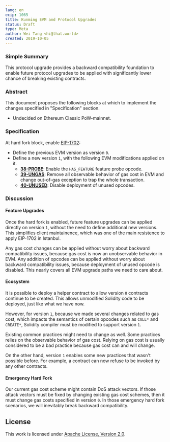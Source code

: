 ```yaml
---
lang: en
ecip: 1065
title: Kunming EVM and Protocol Upgrades
status: Draft
type: Meta
author: Wei Tang <hi@that.world>
created: 2019-10-05
---
```


### Simple Summary

This protocol upgrade provides a backward compatibility foundation to
enable future protocol upgrades to be applied with significantly lower
chance of breaking existing contracts.

### Abstract

This document proposes the following blocks at which to implement the
changes specified in "Specification" section.

- Undecided on Ethereum Classic PoW-mainnet.

### Specification

At hard fork block, enable [EIP-1702](https://eips.ethereum.org/EIPS/eip-1702):

* Define the previous EVM version as version `0`.
* Define a new version `1`, with the following EVM modifications
  applied on it.
  * **[38-PROBE](https://specs.that.world/38-probe/)**: Enable the
    `HAS_FEATURE` feature probe opcode.
  * **[39-UNGAS](https://specs.that.world/39-ungas/)**: Remove all
    observable behavior of gas cost in EVM and change out-of-gas
    exception to trap the whole transaction.
  * **[40-UNUSED](https://specs.that.world/40-unused/)**: Disable
    deployment of unused opcodes.
  
### Discussion

#### Feature Upgrades

Once the hard fork is enabled, future feature upgrades can be applied
directly on version `1`, without the need to define additional new
versions. This simplifies client maintainence, which was one of the
main resistence to apply EIP-1702 in Istanbul.

Any gas cost changes can be applied without worry about backward
compatibility issues, because gas cost is now an unobservable behavior
in EVM. Any addition of opcodes can be applied without worry about
backward compatibility issues, because deployment of unused opcode is
disabled. This nearly covers all EVM upgrade paths we need to care
about.

#### Ecosystem

It is possible to deploy a helper contract to allow version `0`
contracts continue to be created. This allows unmodified Solidity code
to be deployed, just like what we have now.

However, for version `1`, because we made several changes related to
gas cost, which impacts the semantics of certain opcodes such as
`CALL*` and `CREATE*`, Solidity compiler must be modified to support
version `1`.

Existing common practices might need to change as well. Some practices
relies on the observable behavior of gas cost. Relying on gas cost is
usually considered to be a bad practice because gas cost can and will
change.

On the other hand, version `1` enables some new practices that wasn't
possible before. For example, a contract can now refuse to be invoked
by any other contracts.

#### Emergency Hard Fork

Our current gas cost scheme might contain DoS attack vectors. If those
attack vectors must be fixed by changing existing gas cost schemes,
then it must change gas costs specified in version `0`. In those
emergency hard fork scenarios, we will inevitably break backward
compatibility.

## License

This work is licensed under [Apache License, Version
2.0](http://www.apache.org/licenses/).
